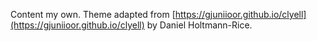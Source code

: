 Content my own. Theme adapted from [https://gjuniioor.github.io/clyell](https://gjuniioor.github.io/clyell) by Daniel Holtmann-Rice.
